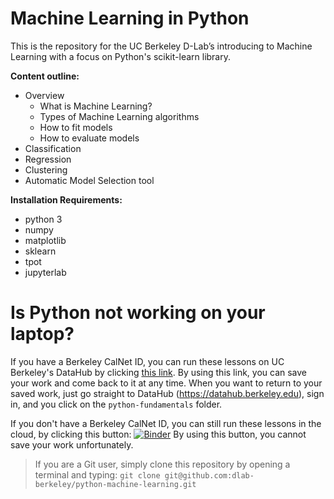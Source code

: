 # Machine Learning in Python

This is the repository for the UC Berkeley D-Lab’s introducing to Machine Learning with a focus on Python's scikit-learn library.

**Content outline:**
- Overview
  - What is Machine Learning? 
  - Types of Machine Learning algorithms
  - How to fit models
  - How to evaluate models
- Classification
- Regression
- Clustering
- Automatic Model Selection tool

**Installation Requirements:**
- python 3
- numpy
- matplotlib
- sklearn
- tpot
- jupyterlab

# Is Python not working on your laptop? 

If you have a Berkeley CalNet ID, you can run these lessons on UC Berkeley's DataHub by clicking [this link](https://datahub.berkeley.edu/hub/user-redirect/git-pull?repo=https%3A%2F%2Fgithub.com%2Fdlab-berkeley%2Fpython-machine-learning&urlpath=tree%2Fpython-machine-learning%2F). By using this link, you can save your work and come back to it at any time. When you want to return to your saved work, just go straight to DataHub (https://datahub.berkeley.edu), sign in, and you click on the `python-fundamentals` folder.

If you don't have a Berkeley CalNet ID, you can still run these lessons in the cloud, by clicking this button:
[![Binder](http://mybinder.org/badge.svg)](https://mybinder.org/v2/gh/dlab-berkeley/python-machine-learning/master)
By using this button, you cannot save your work unfortunately. 

> If you are a Git user, simply clone this repository by opening a terminal and typing: `git clone git@github.com:dlab-berkeley/python-machine-learning.git`
